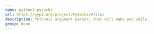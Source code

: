 ```yaml
---
name: python2-pysocks
url: https://pypi.org/project/PySocks/#files
description: Pythonic argument parser, that will make you smile.
group: None
---
```

